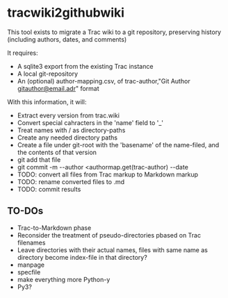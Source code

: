 # tracwiki2githubwiki

This tool exists to migrate a Trac wiki to a git repository, preserving history (including authors, dates, and comments)

It requires:

 * A sqlite3 export from the existing Trac instance
 * A local git-repository
 * An (optional) author-mapping.csv, of trac-author,"Git Author <gitauthor@email.adr>" format

With this information, it will:

 * Extract every version from trac.wiki
 * Convert special cahracters in the 'name' field to '_'
 * Treat names with / as directory-paths
 * Create any needed directory paths
 * Create a file under git-root with the 'basename' of the name-filed, and the contents of that version
 * git add that file
 * git commit -m <trac-comment> --author <authormap.get(trac-author) --date <trac-datetime>
 * TODO: convert all files from Trac markup to Markdown markup
 * TODO: rename converted files to <name>.md
 * TODO: commit results

## TO-DOs

 * Trac-to-Markdown phase
 * Reconsider the treatment of pseudo-directories pbased on Trac filenames
  * Leave directories with their actual names, files with same name as directory become index-file in that directory?
 * manpage
 * specfile
 * make everything more Python-y
 * Py3?
